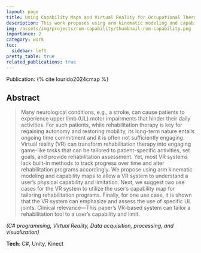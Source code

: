 ```yaml
---
layout: page
title: Using Capability Maps and Virtual Reality for Occupational Therapy
description: This work proposes using arm kinematic modeling and capability maps to allow a VR system to understand a user’s physical capability and limitation. 
img: /assets/img/projects/rom-capability/thumbnail-rom-capability.png
importance: 2
category: work
toc:
  sidebar: left
pretty_table: true
related_publications: true
---
```


Publication: {% cite lourido2024cmap %}

## Abstract

> Many neurological conditions, e.g., a stroke, can cause patients to experience upper limb (UL) motor impairments that hinder their daily activities. For such patients, while rehabilitation therapy is key for regaining autonomy and restoring mobility, its long-term nature entails ongoing time commitment and it is often not sufficiently engaging. Virtual reality (VR) can transform rehabilitation therapy into engaging game-like tasks that can be tailored to patient-specific activities, set goals, and provide rehabilitation assessment. Yet, most VR systems lack built-in methods to track progress over time and alter rehabilitation programs accordingly. We propose using arm kinematic modeling and capability maps to allow a VR system to understand a user’s physical capability and limitation. Next, we suggest two use cases for the VR system to utilize the user’s capability map for tailoring rehabilitation programs. Finally, for one use case, it is shown that the VR system can emphasize and assess the use of specific UL joints.
> Clinical relevance—This paper’s VR-based system can tailor a rehabilitation tool to a user’s capability and limit.

*(C# programming, Virtual Reality, Data acquisition, processing, and visualization)*

**Tech**: C#, Unity, Kinect
